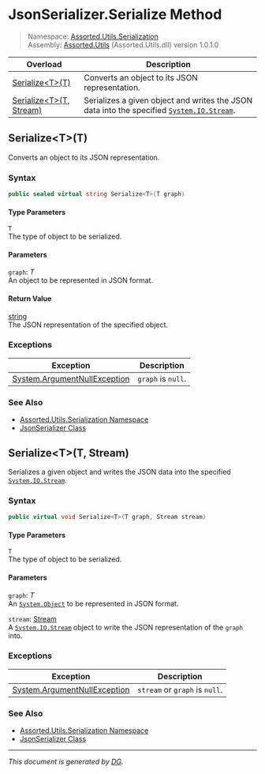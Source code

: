 ﻿# JsonSerializer.Serialize Method

> Namespace: [Assorted.Utils.Serialization](index.md#assortedutilsserialization-namespace)\
> Assembly: [Assorted.Utils](index.md) (Assorted.Utils.dll) version 1.0.1.0

Overload | Description
--- | ---
[Serialize\<T>(T)](Assorted.Utils.Serialization.JsonSerializer.Serialize.md#serializett) | Converts an object to its JSON representation.
[Serialize\<T>(T, Stream)](Assorted.Utils.Serialization.JsonSerializer.Serialize.md#serializett-stream) | Serializes a given object and writes the JSON data into the specified [`System.IO.Stream`](https://docs.microsoft.com/en-us/dotnet/api/system.io.stream).

## Serialize\<T>(T)

Converts an object to its JSON representation.

### Syntax

```csharp
public sealed virtual string Serialize<T>(T graph)
```

#### Type Parameters

`T`\
The type of object to be serialized.

#### Parameters

`graph`: _T_\
An object to be represented in JSON format.

#### Return Value

[string](https://docs.microsoft.com/en-us/dotnet/api/system.string)\
The JSON representation of the specified object.

### Exceptions

Exception | Description
--- | ---
[System.ArgumentNullException](https://docs.microsoft.com/en-us/dotnet/api/system.argumentnullexception) | `graph` is `null`.

### See Also

- [Assorted.Utils.Serialization Namespace](index.md#assortedutilsserialization-namespace)
- [JsonSerializer Class](Assorted.Utils.Serialization.JsonSerializer.md)

## Serialize\<T>(T, Stream)

Serializes a given object and writes the JSON data into the specified [`System.IO.Stream`](https://docs.microsoft.com/en-us/dotnet/api/system.io.stream).

### Syntax

```csharp
public virtual void Serialize<T>(T graph, Stream stream)
```

#### Type Parameters

`T`\
The type of object to be serialized.

#### Parameters

`graph`: _T_\
An [`System.Object`](https://docs.microsoft.com/en-us/dotnet/api/system.object) to be represented in JSON format.

`stream`: [Stream](https://docs.microsoft.com/en-us/dotnet/api/system.io.stream)\
A [`System.IO.Stream`](https://docs.microsoft.com/en-us/dotnet/api/system.io.stream) object to write the JSON representation of the `graph` into.

### Exceptions

Exception | Description
--- | ---
[System.ArgumentNullException](https://docs.microsoft.com/en-us/dotnet/api/system.argumentnullexception) | `stream` or `graph` is `null`.

### See Also

- [Assorted.Utils.Serialization Namespace](index.md#assortedutilsserialization-namespace)
- [JsonSerializer Class](Assorted.Utils.Serialization.JsonSerializer.md)

---

_This document is generated by [DG](https://github.com/Khojasteh/dg)._
